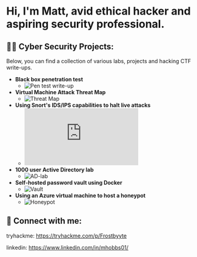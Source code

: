 <h1>Hi, I'm Matt, avid ethical hacker and aspiring security professional.

<h2>👨‍💻 Cyber Security Projects:</h2>
  Below, you can find a collection of various labs, projects and hacking CTF write-ups.

  
  
- <b>Black box penetration test</b>
  - ![Pen test write-up](https://github.com/HattMobb/TryHackMe-Bugle-Machine-Writeup-Walkthrough)
- <b>Virtual Machine Attack Threat Map </b>
  - ![Threat Map](https://github.com/HattMobb/Virtual-Machine-Threat-Map)
- <b>Using Snort's IDS/IPS capabilities to halt live attacks </b>
  - ![Snort lab](https://github.com/HattMobb/Defending-live-attacks-with-SNORT/blob/main/README.md)
- <b>1000 user Active Directory lab</b>
  - ![AD-lab](https://github.com/HattMobb/1000-User-Active-Directory-Lab) 
- <b>Self-hosted password vault using Docker</b>
  - ![Vault](https://github.com/HattMobb/Self-Hosted-Password-Vault)
- <b>Using an Azure virtual machine to host a honeypot</b>
  - ![Honeypot](https://github.com/HattMobb/Azure-Honeypot)


<h2> 🤳 Connect with me:</h2>

tryhackme: https://tryhackme.com/p/Frostbyyte
  
linkedin: https://www.linkedin.com/in/mhobbs01/
